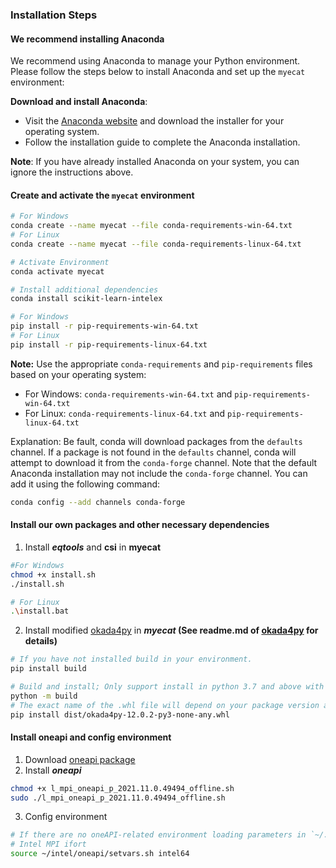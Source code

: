 ### Installation Steps

#### We recommend installing Anaconda

We recommend using Anaconda to manage your Python environment. Please follow the steps below to install Anaconda and set up the `myecat` environment:

**Download and install Anaconda**:

- Visit the [Anaconda website](https://www.anaconda.com/products/distribution) and download the installer for your operating system.
- Follow the installation guide to complete the Anaconda installation.

**Note**: If you have already installed Anaconda on your system, you can ignore the instructions above.

#### Create and activate the `myecat` environment

```bash
# For Windows
conda create --name myecat --file conda-requirements-win-64.txt
# For Linux
conda create --name myecat --file conda-requirements-linux-64.txt

# Activate Environment
conda activate myecat

# Install additional dependencies
conda install scikit-learn-intelex

# For Windows
pip install -r pip-requirements-win-64.txt
# For Linux
pip install -r pip-requirements-linux-64.txt
```

**Note:** Use the appropriate `conda-requirements` and `pip-requirements` files based on your operating system:

* For Windows: `conda-requirements-win-64.txt` and `pip-requirements-win-64.txt`
* For Linux: `conda-requirements-linux-64.txt` and `pip-requirements-linux-64.txt`

Explanation: Be fault, conda will download packages from the `defaults` channel. If a package is not found in the `defaults` channel, conda will attempt to download it from the `conda-forge` channel. Note that the default Anaconda installation may not include the `conda-forge` channel. You can add it using the following command:

```bash
conda config --add channels conda-forge
```

#### Install our own packages and other necessary dependencies

1. Install ***eqtools*** and **csi** in **myecat**

```bash
#For Windows
chmod +x install.sh
./install.sh

# For Linux
.\install.bat
```

2. Install modified [okada4py](https://github.com/kefuhe/okada4py) in ***myecat* (See readme.md of [okada4py](https://github.com/kefuhe/okada4py) for details)**

```bash
# If you have not installed build in your environment.
pip install build

# Build and install; Only support install in python 3.7 and above with this way
python -m build
# The exact name of the .whl file will depend on your package version and Python version
pip install dist/okada4py-12.0.2-py3-none-any.whl
```

#### Install oneapi and config environment

1. Download [oneapi package](https://www.intel.com/content/www/us/en/developer/tools/oneapi/mpi-library-download.html?operatingsystem=linux&mpi-linux=offline)
2. Install ***oneapi***

```bash
chmod +x l_mpi_oneapi_p_2021.11.0.49494_offline.sh
sudo ./l_mpi_oneapi_p_2021.11.0.49494_offline.sh
```

3. Config environment

```bash
# If there are no oneAPI-related environment loading parameters in `~/.bashrc`, please add them manually.
# Intel MPI ifort
source ~/intel/oneapi/setvars.sh intel64
```
